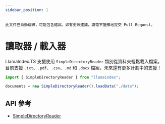 ```yaml
---
sidebar_position: 1
---
```


`此文件已自動翻譯，可能包含錯誤。如有更改建議，請毫不猶豫地提交 Pull Request。`

# 讀取器 / 載入器

LlamaIndex.TS 支援使用 `SimpleDirectoryReader` 類別從資料夾輕鬆載入檔案。目前支援 `.txt`、`.pdf`、`.csv`、`.md` 和 `.docx` 檔案，未來還有更多計劃中的支援！

```typescript
import { SimpleDirectoryReader } from "llamaindex";

documents = new SimpleDirectoryReader().loadData("./data");
```

## API 參考

- [SimpleDirectoryReader](../../api/classes/SimpleDirectoryReader.md)
